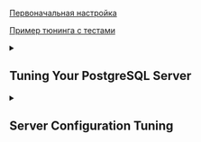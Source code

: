 [Первоначальная настройка](https://github.com/AV-ghub/PostgreSQL/blob/main/004%20%D0%9E%D0%BF%D1%82%D0%B8%D0%BC%D0%B8%D0%B7%D0%B0%D1%86%D0%B8%D1%8F/%D0%9F%D1%80%D0%B0%D0%BA%D1%82%D0%B8%D0%BA%D0%B0%20%D0%BE%D0%BF%D1%82%D0%B8%D0%BC%D0%B8%D0%B7%D0%B0%D1%86%D0%B8%D0%B8/%D0%A1%D1%86%D0%B5%D0%BD%D0%B0%D1%80%D0%B8%D0%B8/%D0%A7%D0%B0%D1%81%D1%82%D0%BD%D1%8B%D0%B5/%D0%9A%D0%BE%D0%BD%D1%84%D0%B8%D0%B3%D1%83%D1%80%D0%B0%D1%86%D0%B8%D1%8F%20PostgreSQL%20%D0%BF%D0%BE%D1%81%D0%BB%D0%B5%20%D1%83%D1%81%D1%82%D0%B0%D0%BD%D0%BE%D0%B2%D0%BA%D0%B8.md)

[Пример тюнинга с тестами](https://github.com/AV-ghub/PostgreSQL/blob/main/004%20%D0%9E%D0%BF%D1%82%D0%B8%D0%BC%D0%B8%D0%B7%D0%B0%D1%86%D0%B8%D1%8F/%D0%9F%D1%80%D0%B0%D0%BA%D1%82%D0%B8%D0%BA%D0%B0%20%D0%BE%D0%BF%D1%82%D0%B8%D0%BC%D0%B8%D0%B7%D0%B0%D1%86%D0%B8%D0%B8/%D0%A1%D1%86%D0%B5%D0%BD%D0%B0%D1%80%D0%B8%D0%B8/%D0%A7%D0%B0%D1%81%D1%82%D0%BD%D1%8B%D0%B5/PostgreSQL%20and%20OS%20tuning%20with%20perf%20tests.md)   


<details><summary><h2>Tuning Your PostgreSQL Server</h2></summary>

  [Tuning Your PostgreSQL Server](https://wiki.postgresql.org/wiki/Tuning_Your_PostgreSQL_Server)
  
</details>

<details><summary><h2>Server Configuration Tuning</h2></summary>
  
  [3](https://github.com/AV-ghub/PostgreSQL/blob/main/998%20Books/List.md).[135]

  The main tunable settings for PostgreSQL are in a plain text file named **postgresql.conf**  
  ```
  postgres@anisimov-ubuntu-pg-03:~$ pg_lsclusters 
  Ver Cluster Port Status Owner    Data directory              Log file
  16  main    5432 online postgres /var/lib/postgresql/16/main /var/log/postgresql/postgresql-16-main.log
  
  postgres@anisimov-ubuntu-pg-03:~$ pg_ctlcluster 16 main status
  pg_ctl: server is running (PID: 819)
  /usr/lib/postgresql/16/bin/postgres "-D" "/var/lib/postgresql/16/main" "-c" "config_file=/etc/postgresql/16/main/postgresql.conf"
  ```
  
  This chapter is more focused on the guidelines for _**setting the most important values**_.

  Default you can check this using the _**pg_settings**_ view by looking at the _**boot_val**_ column.  
  There's also a default value that parameters will return to if you use the _**RESET**_ command to return them to their starting value;   
  this is labeled as _**reset_val**_ in the pg_settings view.  
  
  ### Allowed change context
  Every configuration setting has an associated context in which it's allowed to be changed.  
  This example shows one entry with each context type
  ```
  pgbench=# select name, context from pg_settings limit 6;
              name            |  context  
  ----------------------------+-----------
   allow_in_place_tablespaces | superuser
   allow_system_table_mods    | superuser
   application_name           | user
   archive_cleanup_command    | sighup
   archive_command            | sighup
   archive_library            | sighup
  ```
* internal: database internals set at compile time.
* postmaster: full server restart. All shared memory settings fall into this category.
* sighup: Sending the server a HUP signal.
* backend: similar to the sighup ones, not impact any already running database backend sessions. Only new sessions started after this will respect the change. 
* superuser: can be modified by any database superuser, and made active without even requiring a full configuration reload. 
* user: Individual user sessions can adjust these parameters.
* superuser-backend: can be changed in the postgresql.conf file without restarting the PostgreSQL server. This value cannot be changed after starting the session, and only the superuser can change these setting.

### Reloading the configuration file
There are three ways you can get the database to reload its configuration in order _**to update values in the sighup category**_.   
If you're connected to the database _**as a superuser**_, _**pg_reload_conf**_ will do that:
```
postgres=# SELECT pg_reload_conf();
pg_reload_conf
----------------
t
```
You can send a HUP signal manually using the UNIX _**kill command**_:
```
$ ps -eaf | grep "postgres -D"
postgres 11185 1 0 22:21 pts/0 00:00:00
/home/postgres/inst/bin/postgres -D /home/postgres/data/
$ kill -HUP 11185
```
Finally, you can trigger a SIGHUP signal for the server by using _**pg_ctl**_:
```
$ -- pg_ctl reload -- deprecated
$ pg_ctlcluster 16 main reload
LOG: received SIGHUP, reloading configuration files
server signaled
```
No matter which approach you use, you'll see the following in the database log files afterwards to confirm that the server received the message:
```
LOG: received SIGHUP, reloading configuration files
```
You can then confirm that your changes have taken place as expected using commands such as **SHOW**, or by looking at **pg_settings**.

## Database connections
## Shared memory
## Logging
## Vacuuming and ststistics
## Checkpoins
## PITR and WAL replication
### effective_cache_size
PostgreSQL is expected to have both its own **dedicated memory (shared_buffers)** in addition to utilizing the **filesystem cache**.
When making decisions, the database compares **the sizes it computes** against the **effective sum of all these caches**;   
that's what it expects to find in **effective_cache_size**.

The same rough rule of thumb that would **put shared_buffers at 25%** of system memory would set **effective_cache_size to between 50% and 75% of RAM**.   
To get a more accurate estimate, first observe the size of the filesystem cache: **add the free and cached numbers** shown by the **free** or **top** commands to estimate the filesystem cache size.

~$ free   
||total|used|free|shared|buff/cache|available|
|:-|:-|:-|:-|:-|:-|:-|
|Mem:|$\color{red}{2015880}$|$\color{green}{499164}$|$\color{blue}{244116}$|38172|$\color{blue}{1272600}$|1290600|

~$ top   
...   
|MiB Mem :|$\color{red}{1968,6}$ total|$\color{blue}{238,1}$ free|$\color{green}{487,7}$ used|$\color{blue}{1242,8}$ buff/cache|  
|:-|:-|:-|:-|:-|


</details>

































